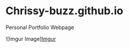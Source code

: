 # Chrissy-buzz.github.io

Personal Portfolio Webpage


![Imgur Image][Imgur](https://imgur.com/dB0GkwM)
